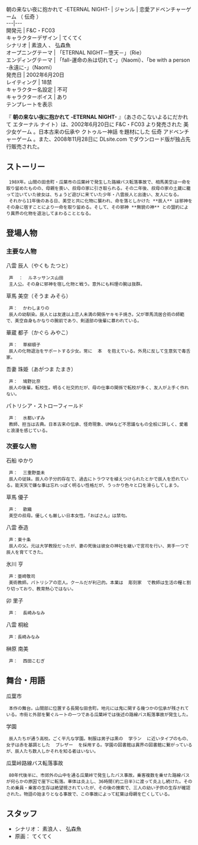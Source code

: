 朝の来ない夜に抱かれて  -ETERNAL NIGHT-  |  ジャンル  |  恋愛アドベンチャーゲーム  （  伝奇  ）   
---|---  
開発元  |  F&C・FC03   
キャラクターデザイン  |  てくてく   
シナリオ  |  素浪人  、  弘森魚   
オープニングテーマ  |  「ETERNAL NIGHT－堕天－」（Rie）   
エンディングテーマ  |  「fall-運命の糸は切れて-」（Naomi）、「be with a person -永遠に-」（Naomi）   
発売日  |  2002年6月20日   
レイティング  |  18禁   
キャラクター名設定  |  不可   
キャラクターボイス  |  あり   
テンプレートを表示  
  
『 **朝の来ない夜に抱かれて -ETERNAL NIGHT-** 』（あさのこないよるにだかれて エターナル ナイト）は、2002年6月20日に
F&C・FC03  より発売された  美少女ゲーム  。日本古来の伝承や  クトゥルー神話  を題材にした  伝奇  アドベンチャーゲーム
。また、2008年11月28日に  DLsite.com  でダウンロード版が独占先行販売された。

##  ストーリー  

     198X年。山間の田舎町・瓜葉市の瓜葉峠で発生した路線バス転落事故で、相馬美空は一命を取り留めたものの、母親を喪い、叔母の家に引き取られる。その二年後、叔母の家の土蔵に籠って泣いていた彼女は、ちょうど遊びに来ていた少年・八雲辰人と出逢い、友人になる。 
     それから11年後のある日、美空と共に化物に襲われ、命を落としかけた **辰人** は邪神をその身に宿すことにより一命を取り留める。そして、その邪神 **無貌の神** との盟約により異界の化物を退治してまわることとなる。 

##  登場人物  

###  主要な人物  

八雲 辰人（やくも たつと）

     声  ：  ルネッサンス山田 
     主人公。その身に邪神を宿し化物と戦う。意外にも料理の腕は抜群。 

草馬 美空（そうま みそら）

     声：  かわしまりの 
     辰人の幼馴染。辰人とは友達以上恋人未満の関係ヤキモチ焼き。父が草馬流居合術の師範で、美空自身もかなりの腕前であり、剣道部の後輩に慕われている。 

華蔵 都子（かぐら みやこ）

     声：  草柳順子 
     辰人の化物退治をサポートする少女。常に  本  を抱えている。外見に反して生意気で毒舌家。 

吾妻 珠姫（あがつま たまき）

     声：  鳩野比奈 
     辰人の後輩。転校生。明るく社交的だが、母の仕事の関係で転校が多く、友人が上手く作れない。 

パトリシア・ストローフィールド

     声：  水都いずみ 
     教師、担当は古典。日本古来の伝承、怪奇現象、UMAなど不思議なもの全般に詳しく、愛着と浪漫を感じている。 

###  次要な人物  

石船 ゆかり

     声：  三重野亜未 
     辰人の従妹。辰人の子分的存在で、過去にトラウマを植えつけられたとかで辰人を恐れている。能天気で嫌な事は忘れっぽく明るい性格だが、うっかり色々と口を滑らしてしまう。 

草馬 優子

     声：  歌織 
     美空の叔母。優しくも厳しい日本女性。「おばさん」は禁句。 

八雲 泰造

     声：東十条 
     辰人の父。元は大学教授だったが、妻の死後は彼女の神社を継いで宮司を行い、男手一つで辰人を育ててきた。 

氷川 亨

     声：亜崎敬司 
     美術教師。パトリシアの恋人。クールだが利己的。本業は  彫刻家  で教師は生活の糧と割り切っており、教育熱心ではない。 

卯 里子

     声：  長崎みなみ 

八雲 桐絵

     声：長崎みなみ 

榊原 南美

     声：  西田こむぎ 

##  舞台・用語  

瓜葉市

     本作の舞台。山間部に位置する長閑な田舎町。地元には鬼に関する幾つかの伝承が残されている。市街と外部を繋ぐルートの一つである瓜葉峠では後述の路線バス転落事故が発生した。 
学園

     辰人たちが通う高校。ごく平凡な学園。制服は男子は黒の  学ラン  に近いタイプのもの、女子は赤を基調とした  ブレザー  を採用する。学園の図書館は異界の図書館に繋がっているが、辰人たち数人しかそれを知る者はいない。 
瓜葉峠路線バス転落事故

     80年代後半に、市郊外の山中を通る瓜葉峠で発生したバス事故。乗客複数を乗せた路線バスが何らかの原因で崖下に転落。車体は炎上し、36時間(約二日半)に渡って炎上し続けた。そのため乗員・乗客の生存は絶望視されていたが、その後の捜索で、三人の幼い子供の生存が確認された。物語の始まりとなる事故で、この事故によって紅葉は母親を亡くしている。 

##  スタッフ  

  * シナリオ：  素浪人  、  弘森魚 
  * 原画：  てくてく 

